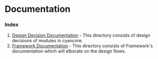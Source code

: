 # Documentation
### Index
1. [Design Decision Documentation](design_docs/) - This directory consists of design decisions of modules in cyancore.
2. [Framework Documentation](framework_docs/) - This directory consists of Framework's documentation which will elborate on the design flows.
